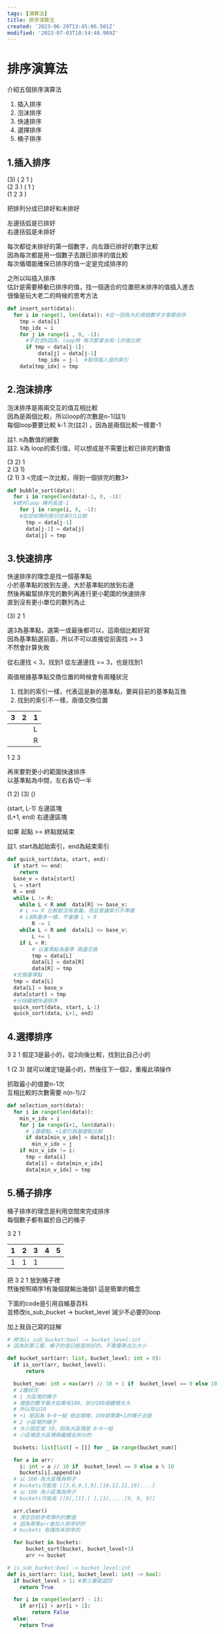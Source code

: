 ```yaml
---
tags: [演算法]
title: 排序演算法
created: '2023-06-29T13:45:06.501Z'
modified: '2023-07-03T10:54:48.989Z'
---
```


# 排序演算法

介紹五個排序演算法

1. 插入排序
2. 泡沫排序
3. 快速排序
4. 選擇排序
5. 桶子排序

## 1.插入排序
(3) ( 2 1 )  
(2 3 ) ( 1 )  
(1   2   3 )

把排列分成已排好和未排好  

左邊括弧是已排好  
右邊括弧是未排好  

每次都從未排好的第一個數字，向左跟已排好的數字比較  
因為每次都是用一個數子去跟已排序的值比較  
每次循環能確保已排序的值一定是完成排序的

之所以叫插入排序  
估計是需要移動已排序的值，找一個適合的位置把未排序的值插入進去  
很像是玩大老二的時候的思考方法



```python
def insert_sort(data):
  for i in range(1, len(data)): #從一因為大於兩個數字才需要排序
    tmp = data[i]
    tmp_idx = i
    for j in range(i , 0, -1):
      #不包含0因為，loop時 每次都會去和-1的值比較
      if tmp < data[j-1]:
          data[j] = data[j-1]
          tmp_idx = j-1  #取得插入值的索引
    data[tmp_idx] = tmp
```

## 2.泡沫排序


泡沫排序是兩兩交互的值互相比較  
因為是兩個比較，所以loop的次數是n-1(註1)  
每個loop要要比較 k-1 次(註2) ，因為是兩個比較一樣要-1

註1. n為數值的總數  
註2. k為 loop的索引值，可以想成是不需要比較已排完的數值

(3 2)   1  
2 (3    1)  
(2  1)  3   <完成一次比較，得到一個排完的數3>

```python
def bubble_sort(data):
  for i in range(len(data)-1, 0, -1):
  #總共loop 陣列長度-1
    for j in range(i, 0, -1):
    #從目前陣列索引往索引1比較
      tmp = data[j-1]
      data[j-1] = data[j]
      data[j] = tmp

```

## 3.快速排序

快速排序的理念是找一個基準點  
小於基準點的放到左邊，大於基準點的放到右邊  
然後再繼幫排序完的數列再進行更小範圍的快速排序  
直到沒有更小單位的數列為止

(3) 2 1   

選3為基準點，選第一或最後都可以，這兩個比較好寫  
因為基準點選前面，所以不可以直接從前面找 >= 3  
不然會計算失敗
 
從右邊找 < 3，找到1
從左邊邊找 >= 3，也是找到1

兩值根據基準點交換位置的時候會有兩種狀況
1. 找到的索引一樣，代表這是新的基準點，要與目前的基準點互換
2. 找到的索引不一樣，兩值交換位置

| 3 | 2 | 1 |
| --- | --- | --- | 
|  | | L |
|  |  | R |

1 2 3

再來要對更小的範圍快速排序  
以基準點為中間，左右各切一半  

(1 2) (3) ()

(start, L-1) 左邊區塊  
(L+1, end) 右邊邊區塊  

如果 起點 >= 終點就結束

註1. start為起始索引，end為結束索引

```python
def quick_sort(data, start, end):
  if start >= end:
    return
  base_v = data[start]
  L = start
  R = end
  while L != R:
    while L < R and  data[R] >= base_v: 
    # L <= R 比較就沒有意義，而且會讓索引不準確
    # L和R最多一樣，不會讓 L > R
        R -= 1
    while L < R and  data[L] <= base_v:
        L += 1
    if L < R:
        # 以基準點為基準 兩邊交換
        tmp = data[L]
        data[L] = data[R]
        data[R] = tmp
  #交換基準點
  tmp = data[L]
  data[L] = base_v
  data[start] = tmp
  #分段繼續快速排序
  quick_sort(data, start, L-1)
  quick_sort(data, L+1, end)

```

## 4.選擇排序
3 2 1
假定3是最小的，從2向後比較，找到比自己小的

1 (2 3)
就可以確定1是最小的，然後往下一個2，重複此項操作  

抓取最小的值要n-1次  
互相比較的次數需要 n(n-1)/2


```python
def selection_sort(data):
  for i in range(len(data)):
    min_v_idx = i
    for j in range(i+1, len(data)):
      # i基礎點，+1索引與基礎點比較
      if data[min_v_idx] > data[j]:
        min_v_idx = j
    if min_v_idx != i:
      tmp = data[i]
      data[i] = data[min_v_idx]
      data[min_v_idx] = tmp

```

## 5.桶子排序

桶子排序的理念是利用空間來完成排序  
每個數子都有屬於自己的桶子

3 2 1

| 1 | 2 | 3 | 4 | 5 |
| --- | --- | --- | --- | --- | 
| 1 | 1 | 1 | |  |

把 3  2  1 放到桶子裡  
然後按照順序1有幾個就輸出幾個1
這是簡單的概念

下面的code是引用自維基百科  
並修改is_sub_bucket -> bucket_level
減少不必要的loop

加上我自己寫的註解

```python
# 修改is_sub_bucket:bool -> bucket_level:int
# 因為到第三層，桶子的值已經是排好的，不需要再去比大小

def bucket_sort(arr: list, bucket_level: int = 0):
  if is_sort(arr, bucket_level):
      return

  bucket_num: int = max(arr) // 10 + 1 if  bucket_level == 0 else 10
  # 2種狀況
  # 1 大區塊的桶子
  # 裡面的數字最大如果有100，拆分100個體積太大
  # 所以除以10
  # +1 是因為 0~9一組 依此類推，100就需要+1的桶子去裝
  # 2 小區塊的桶子
  # 大小固定是 10，因為大區塊是 0~9一組
  # 小區塊是大區塊再繼續去拆分的

  buckets: list[list] = [[] for _ in range(bucket_num)]

  for a in arr:
    i: int = a // 10 if  bucket_level == 0 else a % 10
    buckets[i].append(a)
  # 以 100 為大區塊為例子
  # buckets可能長 [[3,0,9,1,9],[10,12,11,19]....]
  # 以 100 為小區塊為例子
  # buckets可能長 [[0],[1],[ ],[3],....[9, 9, 9]]

  arr.clear()
  # 清空目前參考陣列的數值
  # 因為等等arr會加入排序好的
  # buckets 有儲存未排序的

  for bucket in buckets:
      bucket_sort(bucket, bucket_level+1)
      arr += bucket

# is_sub_bucket:bool -> bucket_level:int
def is_sort(arr: list, bucket_level: int) -> bool:
  if bucket_level > 1: #第三層就返回
    return True

  for i in range(len(arr) - 1):
    if arr[i] > arr[i + 1]:
        return False
  else:
    return True
```

